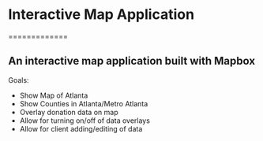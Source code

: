 # Interactive Map Application #
 ============= 
 ## An interactive map application built with Mapbox ##

Goals:
* Show Map of Atlanta
* Show Counties in Atlanta/Metro Atlanta
* Overlay donation data on map
* Allow for turning on/off of data overlays
* Allow for client adding/editing of data
